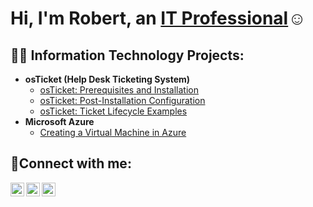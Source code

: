 <h1>Hi, I'm Robert, an <a href="https://linkedin.com/in/">IT Professional</a>☺</h1>

<h2>👨‍💻 Information Technology Projects:</h2>

- <b>osTicket (Help Desk Ticketing System)</b>
  - [osTicket: Prerequisites and Installation](https://github.com/RobertMcBrien/osticket-prereqs)
  - [osTicket: Post-Installation Configuration](https://github.com/RobertMcBrien/post-install-config)
  - [osTicket: Ticket Lifecycle Examples](https://github.com/RobertMcBrien/ticket-lifecycle)
- <b>Microsoft Azure</b>
  - [Creating a Virtual Machine in Azure](https://github.com/RobertMcBrien/azure-create-vm)

<h2>🤳Connect with me:</h2>

[<img align="left" alt="Robert | Twitter" width="22px" src="https://cdn.jsdelivr.net/npm/simple-icons@v3/icons/twitter.svg" />][twitter]
[<img align="left" alt="Robert | LinkedIn" width="22px" src="https://cdn.jsdelivr.net/npm/simple-icons@v3/icons/linkedin.svg" />][linkedin]
[<img align="left" alt="Robert | Facebook" width="22px" src="https://cdn.jsdelivr.net/npm/simple-icons@v3/icons/facebook.svg" />][facebook]

[twitter]: https://twitter.com/
[facebook]: https://facebook.com/profile.php?id=61560326337736
[linkedin]: https://linkedin.com/in/robert-mcbrien-91961032b
